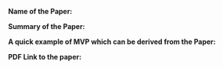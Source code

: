 **Name of the Paper:**


**Summary of the Paper:**


**A quick example of MVP which can be derived from the Paper:**


**PDF Link to the paper:** 

